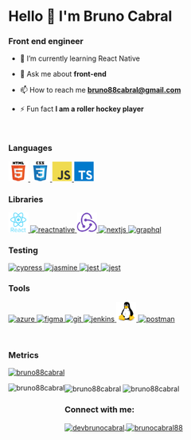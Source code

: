 <h1>Hello 👋 I'm Bruno Cabral</h1>
<h3>Front end engineer</h3>

- 🌱 I’m currently learning React Native

- 💬 Ask me about **front-end**

- 📫 How to reach me **bruno88cabral@gmail.com**

- ⚡ Fun fact **I am a roller hockey player**

<br>

<h3 align="left">Languages</h3>
<p align="left">
  <a href="https://www.w3.org/html/" target="_blank" rel="noreferrer">
      <img
          src="https://raw.githubusercontent.com/devicons/devicon/master/icons/html5/html5-original-wordmark.svg"
          alt="html5" width="40" height="40" />
  </a>
  <a href="https://www.w3schools.com/css/" target="_blank" rel="noreferrer">
      <img
          src="https://raw.githubusercontent.com/devicons/devicon/master/icons/css3/css3-original-wordmark.svg"
          alt="css3" width="40" height="40" />
  </a>
  <a href="https://developer.mozilla.org/en-US/docs/Web/JavaScript" target="_blank" rel="noreferrer">
      <img
          src="https://raw.githubusercontent.com/devicons/devicon/master/icons/javascript/javascript-original.svg"
          alt="javascript" width="40" height="40" />
  </a>
  <a href="https://www.typescriptlang.org/" target="_blank" rel="noreferrer">
      <img src="https://raw.githubusercontent.com/devicons/devicon/master/icons/typescript/typescript-original.svg" alt="typescript" width="40" height="40"/>
  </a>
</p>

<h3 align="left">Libraries</h3>
<p align="left">
  <a href="https://reactjs.org/" target="_blank" rel="noreferrer">
      <img src="https://raw.githubusercontent.com/devicons/devicon/master/icons/react/react-original-wordmark.svg" alt="react" width="40" height="40"/>
  </a>
  <a href="https://reactnative.dev/" target="_blank" rel="noreferrer"> 
      <img src="https://reactnative.dev/img/header_logo.svg" alt="reactnative" width="40" height="40"/>
  </a>
  <a href="https://redux.js.org" target="_blank" rel="noreferrer">
      <img src="https://raw.githubusercontent.com/devicons/devicon/master/icons/redux/redux-original.svg" alt="redux" width="40" height="40"/>
  </a>
  <a href="https://nextjs.org/" target="_blank" rel="noreferrer">
     <img src="https://cdn.worldvectorlogo.com/logos/nextjs-2.svg" alt="nextjs" width="40" height="40"/>
  </a>
  <a href="https://graphql.org" target="_blank" rel="noreferrer">
      <img src="https://www.vectorlogo.zone/logos/graphql/graphql-icon.svg" alt="graphql" width="40" height="40" />
  </a>
</p>

<h3 align="left">Testing</h3>
<p align="left">
  <a href="https://www.cypress.io" target="_blank" rel="noreferrer">
      <img src="https://raw.githubusercontent.com/simple-icons/simple-icons/6e46ec1fc23b60c8fd0d2f2ff46db82e16dbd75f/icons/cypress.svg"
          alt="cypress" width="40" height="40" />
  </a>
  <a href="https://jasmine.github.io/" target="_blank" rel="noreferrer">
    <img src="https://www.vectorlogo.zone/logos/jasmine/jasmine-icon.svg" alt="jasmine" width="40"
        height="40" />
  </a>
  <a href="https://jestjs.io" target="_blank" rel="noreferrer">
     <img src="https://www.vectorlogo.zone/logos/jestjsio/jestjsio-icon.svg" alt="jest" width="40" height="40" />
  </a>
  <a href="https://testing-library.com" target="_blank" rel="noreferrer">
     <img src="https://testing-library.com/img/octopus-128x128.png" alt="jest" width="40" height="40" />
  </a>
</p>


<h3 align="left">Tools</h3>
<p align="left">
  <a href="https://azure.microsoft.com/en-in/" target="_blank" rel="noreferrer">
      <img
          src="https://www.vectorlogo.zone/logos/microsoft_azure/microsoft_azure-icon.svg" alt="azure" width="40"
          height="40"
      />
  </a>
  <a href="https://www.figma.com/" target="_blank" rel="noreferrer">
      <img src="https://www.vectorlogo.zone/logos/figma/figma-icon.svg" alt="figma" width="40"
          height="40" />
  </a>
  <a href="https://git-scm.com/" target="_blank" rel="noreferrer">
      <img  src="https://www.vectorlogo.zone/logos/git-scm/git-scm-icon.svg" alt="git" width="40" height="40" />
  </a>
  <a href="https://www.jenkins.io" target="_blank" rel="noreferrer">
      <img src="https://www.vectorlogo.zone/logos/jenkins/jenkins-icon.svg" alt="jenkins" width="40"
          height="40" />
  </a>
  <a href="https://www.linux.org/" target="_blank" rel="noreferrer">
      <img src="https://raw.githubusercontent.com/devicons/devicon/master/icons/linux/linux-original.svg" alt="linux" width="40" height="40"/>
  </a>
  <a href="https://postman.com" target="_blank" rel="noreferrer">
      <img src="https://www.vectorlogo.zone/logos/getpostman/getpostman-icon.svg" alt="postman" width="40" height="40"/>
  </a>
</p>

<br>

<h3 align="left">Metrics</h3>
<p align="left"> 
  <a href="https://github.com/ryo-ma/github-profile-trophy">
    <img src="https://github-profile-trophy.vercel.app/?username=bruno88cabral&theme=tokyonight" alt="bruno88cabral" />
  </a>
</p>

<img align="left" height="180em" width="" src="https://github-readme-stats.vercel.app/api/top-langs?username=bruno88cabral&theme=tokyonight&show_icons=true&locale=en&layout=compact" alt="bruno88cabral" />

<img align="center" height="180em" src="https://github-readme-stats.vercel.app/api?username=bruno88cabral&theme=tokyonight&show_icons=true&locale=en" alt="bruno88cabral" />

<img align="center" height="180em" src="https://github-readme-streak-stats.herokuapp.com/?user=bruno88cabral&theme=tokyonight" alt="bruno88cabral" />

<br>

<h3 align="left">Connect with me:</h3>
<p align="left">
    <a href="https://linkedin.com/in/devbrunocabral" target="blank">
      <img align="center"
            src="https://raw.githubusercontent.com/rahuldkjain/github-profile-readme-generator/master/src/images/icons/Social/linked-in-alt.svg"
            alt="devbrunocabral" height="30" width="40" />
    </a>
    <a href="https://instagram.com/brunocabral88" target="blank">
      <img align="center"
            src="https://raw.githubusercontent.com/rahuldkjain/github-profile-readme-generator/master/src/images/icons/Social/instagram.svg"
            alt="brunocabral88" height="30" width="40" />
    </a>
</p>
